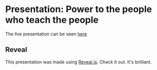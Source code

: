 # Presentation: Power to the people who teach the people

The live presentation can be seen [here](https://sheenarbw.github.io/pres-power-to-the-people-who-teach-people-to-code-lightening/)

## Reveal

This presentation was made using [Reveal.js](https://revealjs.com/). Check it out. It's brilliant.
